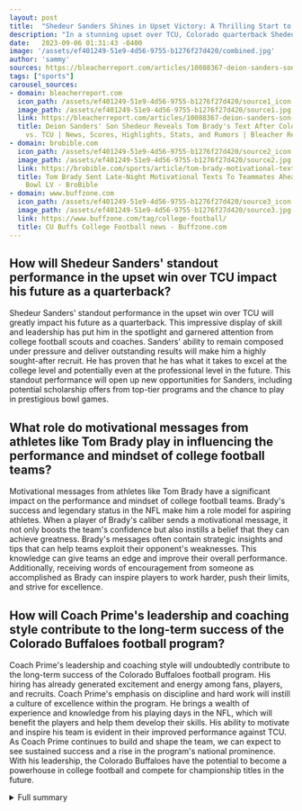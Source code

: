 ```yaml
---
layout: post
title:  "Shedeur Sanders Shines in Upset Victory: A Thrilling Start to Colorado's Promising Season"
description: "In a stunning upset over TCU, Colorado quarterback Shedeur Sanders delivered an outstanding performance that left fans in awe. With the support and inspiration from NFL legend Tom Brady, Sanders led the team to victory and solidified their potential for a remarkable season ahead. Let's dive into the details of this exhilarating game and the key factors that contributed to Colorado's success."
date:   2023-09-06 01:31:43 -0400
image: '/assets/ef401249-51e9-4d56-9755-b1276f27d420/combined.jpg'
author: 'sammy'
sources: https://bleacherreport.com/articles/10088367-deion-sanders-son-shedeur-reveals-tom-bradys-text-after-colorados-win-vs-tcu https://www.espn.com/college-football/player/gamelog/_/id/4432762/shedeur-sanders https://brobible.com/sports/article/tom-brady-motivational-text-messages-teammates-super-bowl-lv/ https://www.espn.com/college-football/team/schedule/_/id/38/colorado-buffaloes https://www.buffzone.com/tag/college-football/
tags: ["sports"]
carousel_sources:
- domain: bleacherreport.com
  icon_path: /assets/ef401249-51e9-4d56-9755-b1276f27d420/source1_icon.jpg
  image_path: /assets/ef401249-51e9-4d56-9755-b1276f27d420/source1.jpg
  link: https://bleacherreport.com/articles/10088367-deion-sanders-son-shedeur-reveals-tom-bradys-text-after-colorados-win-vs-tcu
  title: Deion Sanders' Son Shedeur Reveals Tom Brady's Text After Colorado's Win
    vs. TCU | News, Scores, Highlights, Stats, and Rumors | Bleacher Report
- domain: brobible.com
  icon_path: /assets/ef401249-51e9-4d56-9755-b1276f27d420/source2_icon.jpg
  image_path: /assets/ef401249-51e9-4d56-9755-b1276f27d420/source2.jpg
  link: https://brobible.com/sports/article/tom-brady-motivational-text-messages-teammates-super-bowl-lv/
  title: Tom Brady Sent Late-Night Motivational Texts To Teammates Ahead Of Super
    Bowl LV - BroBible
- domain: www.buffzone.com
  icon_path: /assets/ef401249-51e9-4d56-9755-b1276f27d420/source3_icon.jpg
  image_path: /assets/ef401249-51e9-4d56-9755-b1276f27d420/source3.jpg
  link: https://www.buffzone.com/tag/college-football/
  title: CU Buffs College Football news - Buffzone.com
---
```


## How will Shedeur Sanders' standout performance in the upset win over TCU impact his future as a quarterback?
Shedeur Sanders' standout performance in the upset win over TCU will greatly impact his future as a quarterback. This impressive display of skill and leadership has put him in the spotlight and garnered attention from college football scouts and coaches. Sanders' ability to remain composed under pressure and deliver outstanding results will make him a highly sought-after recruit. He has proven that he has what it takes to excel at the college level and potentially even at the professional level in the future. This standout performance will open up new opportunities for Sanders, including potential scholarship offers from top-tier programs and the chance to play in prestigious bowl games.

## What role do motivational messages from athletes like Tom Brady play in influencing the performance and mindset of college football teams?
Motivational messages from athletes like Tom Brady have a significant impact on the performance and mindset of college football teams. Brady's success and legendary status in the NFL make him a role model for aspiring athletes. When a player of Brady's caliber sends a motivational message, it not only boosts the team's confidence but also instills a belief that they can achieve greatness. Brady's messages often contain strategic insights and tips that can help teams exploit their opponent's weaknesses. This knowledge can give teams an edge and improve their overall performance. Additionally, receiving words of encouragement from someone as accomplished as Brady can inspire players to work harder, push their limits, and strive for excellence.

## How will Coach Prime's leadership and coaching style contribute to the long-term success of the Colorado Buffaloes football program?
Coach Prime's leadership and coaching style will undoubtedly contribute to the long-term success of the Colorado Buffaloes football program. His hiring has already generated excitement and energy among fans, players, and recruits. Coach Prime's emphasis on discipline and hard work will instill a culture of excellence within the program. He brings a wealth of experience and knowledge from his playing days in the NFL, which will benefit the players and help them develop their skills. His ability to motivate and inspire his team is evident in their improved performance against TCU. As Coach Prime continues to build and shape the team, we can expect to see sustained success and a rise in the program's national prominence. With his leadership, the Colorado Buffaloes have the potential to become a powerhouse in college football and compete for championship titles in the future.

<details>
  <summary>Full summary</summary>
Colorado quarterback Shedeur Sanders had a standout performance in an upset win over TCU, receiving a motivational text from Tom Brady before the game. Despite the pressure and attention on the program, Sanders remained composed and focused on the upcoming season. Sanders completed 38-of-47 passes for 510 yards and four touchdowns, leading Colorado to a 45-42 victory over then-No. 17 TCU.<br><br>Sanders' performance earned him the MVP title of the game, with Sam Acho praising his exceptional skills. The win was a significant achievement for the Colorado team, who defeated TCU in an intense match.<br><br>Tom Brady's motivational messages and game plan against the Chiefs also played a role in Sanders' success. Brady's late-night text messages to his Buccaneers teammates instilled belief and confidence, inspiring them to win the Super Bowl. Brady emphasized the weakness of the Chiefs' run defense and their struggles in yards after contact. His words motivated the team to a victorious finish, with Tampa Bay earning 145 total rushing yards.<br><br>However, the win was not without criticism from TCU linebacker Johnny Hodges. Hodges expressed disappointment in the team's defensive performance, describing the loss to Colorado as unacceptable. He went on to call TCU 'the laughingstock of college football', highlighting the need for improvement.<br><br>Coach Prime's leadership was evident in the game as he guided the Colorado Buffaloes to victory in his first match. The team displayed great improvement under his coaching style, emphasizing discipline and hard work. Fans were thrilled with the team's potential and energized by Coach Prime's hiring, bringing renewed energy to the program. The team's chemistry and teamwork were evident on the field as they showcased a high-performance offense and a significantly improved defense compared to last season.<br><br>Overall, Shedeur Sanders' exceptional performance, combined with Tom Brady's motivational messages and Coach Prime's influence, led the Colorado Buffaloes to a thrilling upset win over TCU. The team's success in the game sets the stage for an exciting and promising season ahead. With 11 more regular-season games to go, Colorado aims to continue its victorious streak and solidify its position as a powerhouse in college football.
</details>
